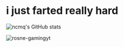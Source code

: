 # i just farted really hard

![ncmq's GitHub stats](https://github-readme-stats.vercel.app/api?username=ncmq&count_private=true&show_icons=true&theme=dark)

<p align="left"> <img src="https://komarev.com/ghpvc/?username=ncmq&label=Profile%20views&color=0e75b6&style=flat" alt="rosne-gamingyt    " /> </p>
